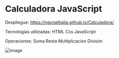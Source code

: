 # Calculadora JavaScript
Despliegue: https://ngcnathalia.github.io/Calculadora/

Tecnologías utilizadas:
  HTML
  Css
  JavaScript
  
Operaciones:
    Suma
    Resta
    Multiplicacion
    Divisón

![image](https://user-images.githubusercontent.com/117923006/204399027-3e8ea77b-e25d-4755-b788-f7269f90fd2a.png)
